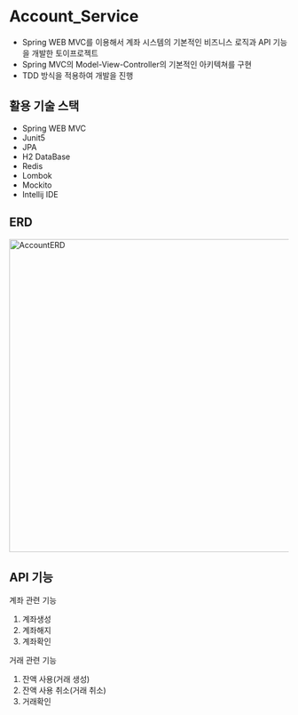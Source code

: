 # Account_Service

- Spring WEB MVC를 이용해서 계좌 시스템의 기본적인 비즈니스 로직과 API 기능을 개발한 토이프로젝트
- Spring MVC의 Model-View-Controller의 기본적인 아키텍쳐를 구현
- TDD 방식을 적용하여 개발을 진행

## 활용 기술 스택
- Spring WEB MVC
- Junit5
- JPA
- H2 DataBase
- Redis
- Lombok
- Mockito
- Intellij IDE 


## ERD
<img width="563" alt="AccountERD" src="https://github.com/devhongsa/Account_Service/assets/100022877/e981fedb-9e71-4138-a0d3-bd3c7cbff442">


## API 기능
계좌 관련 기능
1. 계좌생성
2. 계좌해지
3. 계좌확인

거래 관련 기능
1. 잔액 사용(거래 생성)
2. 잔액 사용 취소(거래 취소)
3. 거래확인


